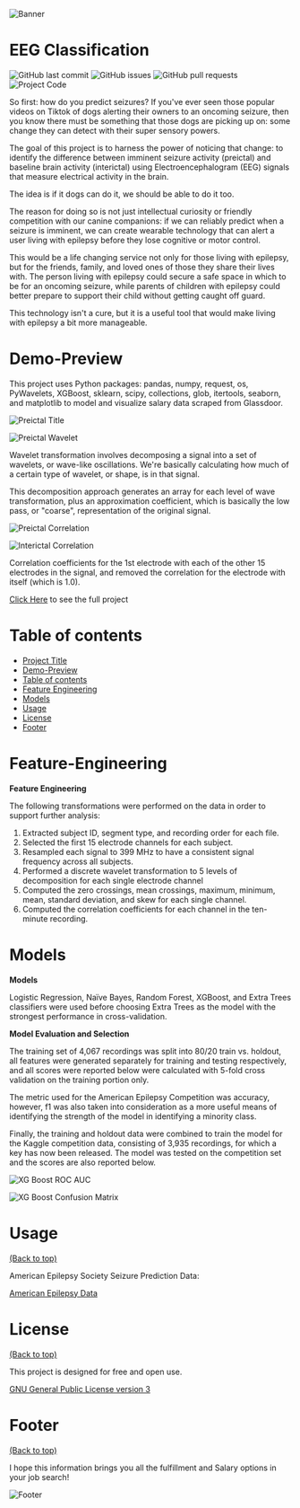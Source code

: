 <!-- Add banner here -->
![Banner](https://github.com/CeliaSagas/EEG-Classification/blob/5b477abe64c37ab00fd32f7f16a562ca11d0cca9/img/EEG%20Class.jpg)

# EEG Classification

<!-- Add buttons here -->


![GitHub last commit](https://img.shields.io/github/last-commit/Celiasagas/eeg-classification)
![GitHub issues](https://img.shields.io/github/issues/CeliaSagas/EEG-Classification)
![GitHub pull requests](https://img.shields.io/github/issues-pr/celiasagas/eeg-classification)
![Project Code](https://img.shields.io/github/languages/top/celiasagas/eeg-classification)


<!-- Describe your project in brief -->

So first: how do you predict seizures? If you've ever seen those popular videos on Tiktok of dogs alerting their owners to an oncoming seizure, then you know there must be something that those dogs are picking up on: some change they can detect with their super sensory powers.

The goal of this project is to harness the power of noticing that change: to identify the difference between imminent seizure activity (preictal) and baseline brain activity (interictal) using Electroencephalogram (EEG) signals that measure electrical activity in the brain.

The idea is if it dogs can do it, we should be able to do it too.

The reason for doing so is not just intellectual curiosity or friendly competition with our canine companions: if we can reliably predict when a seizure is imminent, we can create wearable technology that can alert a user living with epilepsy before they lose cognitive or motor control.

This would be a life changing service not only for those living with epilepsy, but for the friends, family, and loved ones of those they share their lives with. The person living with epilepsy could secure a safe space in which to be for an oncoming seizure, while parents of children with epilepsy could better prepare to support their child without getting caught off guard.

This technology isn't a cure, but it is a useful tool that would make living with epilepsy a bit more manageable.


# Demo-Preview
<!-- Add a demo for your project -->

This project uses Python packages: pandas, numpy, request, os, PyWavelets, XGBoost, sklearn, scipy, collections, glob, itertools, seaborn, and matplotlib to model and visualize salary data scraped from Glassdoor.

![Preictal Title](https://github.com/CeliaSagas/EEG-Classification/blob/5b477abe64c37ab00fd32f7f16a562ca11d0cca9/img/preictal_title.png)

![Preictal Wavelet](https://github.com/CeliaSagas/EEG-Classification/blob/5b477abe64c37ab00fd32f7f16a562ca11d0cca9/img/preictal.png)

Wavelet transformation involves decomposing a signal into a set of wavelets, or wave-like oscillations. We're basically calculating how much of a certain type of wavelet, or shape, is in that signal.

This decomposition approach generates an array for each level of wave transformation, plus an approximation coefficient, which is basically the low pass, or "coarse", representation of the original signal.


![Preictal Correlation](https://github.com/CeliaSagas/EEG-Classification/blob/5b477abe64c37ab00fd32f7f16a562ca11d0cca9/img/preictalCorrelation.png)


![Interictal Correlation](https://github.com/CeliaSagas/EEG-Classification/blob/5b477abe64c37ab00fd32f7f16a562ca11d0cca9/img/interictalCorrelation.png)

Correlation coefficients for the 1st electrode with each of the other 15 electrodes in the signal, and removed the correlation for the electrode with itself (which is 1.0).


[Click Here](https://github.com/CeliaSagas/EEG-classification) to see the full project

# Table of contents


- [Project Title](#project-title)
- [Demo-Preview](#demo-preview)
- [Table of contents](#table-of-contents)
- [Feature Engineering](#feature-engineering)
- [Models](#models)
- [Usage](#usage)
- [License](#license)
- [Footer](#footer)

# Feature-Engineering

**Feature Engineering**

The following transformations were performed on the data in order to support further analysis:

  1.	Extracted subject ID, segment type, and recording order for each file.
  2.	Selected the first 15 electrode channels for each subject.
  3.	Resampled each signal to 399 MHz to have a consistent signal frequency across all subjects.
  4.	Performed a discrete wavelet transformation to 5 levels of decomposition for each single electrode channel
  5.	Computed the zero crossings, mean crossings, maximum, minimum, mean, standard deviation, and skew for each single channel.
  6.	Computed the correlation coefficients for each channel in the ten-minute recording.

# Models

  **Models**

  Logistic Regression, Naïve Bayes, Random Forest, XGBoost, and Extra Trees classifiers were used before choosing Extra Trees as the model with the strongest performance in cross-validation.


  **Model Evaluation and Selection**

  The training set of 4,067 recordings was split into 80/20 train vs. holdout, all features were generated separately for training and testing respectively, and all scores were reported below were calculated with 5-fold cross validation on the training portion only.

  The metric used for the American Epilepsy Competition was accuracy, however, f1 was also taken into consideration as a more useful means of identifying the strength of the model in identifying a minority class.

  Finally, the training and holdout data were combined to train the model for the Kaggle competition data, consisting of 3,935 recordings, for which a key has now been released. The model was tested on the competition set and the scores are also reported below.

  ![XG Boost ROC AUC](https://github.com/CeliaSagas/EEG-Classification/blob/5b477abe64c37ab00fd32f7f16a562ca11d0cca9/img/XGBoost_final.png)


  ![XG Boost Confusion Matrix](https://github.com/CeliaSagas/EEG-Classification/blob/5b477abe64c37ab00fd32f7f16a562ca11d0cca9/img/'Confusion_matrix_XGBoost_final.png)


# Usage
[(Back to top)](#table-of-contents)

American Epilepsy Society Seizure Prediction Data:

[American Epilepsy Data](https://www.kaggle.com/c/seizure-prediction/overview)


# License
[(Back to top)](#table-of-contents)

This project is designed for free and open use.

[GNU General Public License version 3](https://opensource.org/licenses/GPL-3.0)

# Footer
[(Back to top)](#table-of-contents)

I hope this information brings you all the fulfillment and Salary options in your job search!

<!-- Add the footer here -->

![Footer](https://github.com/CeliaSagas/EEG-Classification/blob/5b477abe64c37ab00fd32f7f16a562ca11d0cca9/img/footer.jpg)
